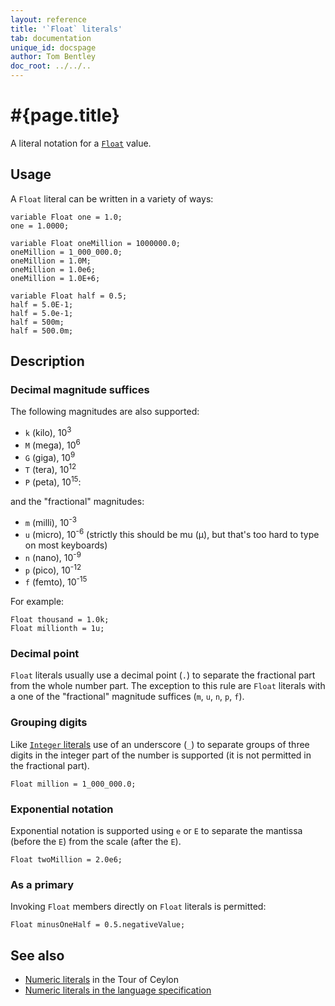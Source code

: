 ```yaml
---
layout: reference
title: '`Float` literals'
tab: documentation
unique_id: docspage
author: Tom Bentley
doc_root: ../../..
---
```

# #{page.title}

A literal notation for a 
[`Float`](#{site.urls.apidoc_current}/Float.type.html) value.

## Usage 

A `Float` literal can be written in a variety of ways:

<!-- cat: void m() { -->
<!-- try: -->
    variable Float one = 1.0;
    one = 1.0000;
    
    variable Float oneMillion = 1000000.0;
    oneMillion = 1_000_000.0;
    oneMillion = 1.0M;
    oneMillion = 1.0e6;
    oneMillion = 1.0E+6;
    
    variable Float half = 0.5;
    half = 5.0E-1;
    half = 5.0e-1;
    half = 500m;
    half = 500.0m;
<!-- cat: } -->

## Description

### Decimal magnitude suffices

The following magnitudes are also supported:

* `k` (kilo), 10<sup>3</sup>
* `M` (mega), 10<sup>6</sup>
* `G` (giga), 10<sup>9</sup>
* `T` (tera), 10<sup>12</sup>
* `P` (peta), 10<sup>15</sup>:

and the "fractional" magnitudes:

* `m` (milli), 10<sup>-3</sup>
* `u` (micro), 10<sup>-6</sup> (strictly this should be mu (μ), but that's too 
  hard to type on most keyboards)
* `n` (nano), 10<sup>-9</sup>
* `p` (pico), 10<sup>-12</sup>
* `f` (femto), 10<sup>-15</sup>

For example:

<!-- try: -->
    Float thousand = 1.0k;
    Float millionth = 1u;

### Decimal point

`Float` literals usually use a decimal point (`.`) to separate the fractional 
part from the whole number part. The exception to this rule are 
`Float` literals with a one of the "fractional" magnitude suffices 
(`m`, `u`, `n`, `p`, `f`).

### Grouping digits

Like [`Integer` literals](../integer/) use of an 
underscore (`_`) to separate groups of three digits in the integer part of the 
number is supported (it is not permitted in the fractional part).

<!-- try: -->
    Float million = 1_000_000.0;

### Exponential notation

Exponential notation is supported using `e` or `E` to separate the mantissa 
(before the `E`) from the scale (after the `E`). 

<!-- try: -->
    Float twoMillion = 2.0e6;

### As a primary

Invoking `Float` members directly on `Float` literals is permitted:

<!-- try: -->
    Float minusOneHalf = 0.5.negativeValue;

## See also

* [Numeric literals](#{page.doc_root}/tour/language-module/#numeric_literals) 
  in the Tour of Ceylon 
* [Numeric literals in the language specification](#{site.urls.spec_current}#numericliterals)

